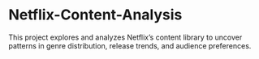 # Netflix-Content-Analysis
This project explores and analyzes Netflix’s content library to uncover patterns in genre distribution, release trends, and audience preferences. 
